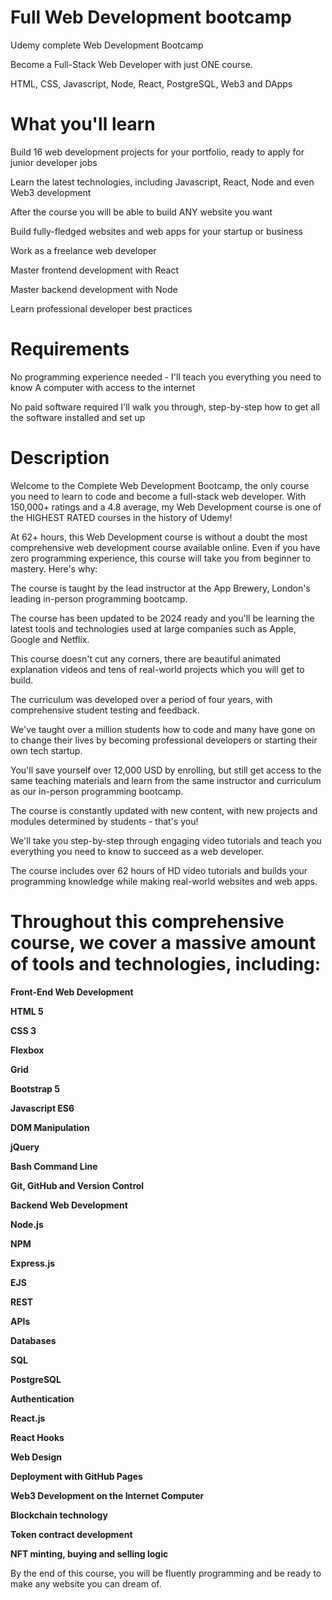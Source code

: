 # Full Web Development bootcamp
Udemy complete Web Development Bootcamp

Become a Full-Stack Web Developer with just ONE course. 


HTML, CSS, Javascript, Node, React, PostgreSQL, Web3 and DApps



# What you'll learn
Build 16 web development projects for your portfolio, ready to apply for junior developer jobs

Learn the latest technologies, including Javascript, React, Node and even Web3 development

After the course you will be able to build ANY website you want

Build fully-fledged websites and web apps for your startup or business

Work as a freelance web developer

Master frontend development with React

Master backend development with Node

Learn professional developer best practices

# Requirements
No programming experience needed - I'll teach you everything you need to know
A computer with access to the internet

No paid software required
I'll walk you through, step-by-step how to get all the software installed and set up

# Description
Welcome to the Complete Web Development Bootcamp, the only course you need to learn to code and become a full-stack web developer. With 150,000+ ratings and a 4.8 average, my Web Development course is one of the HIGHEST RATED courses in the history of Udemy! 

At 62+ hours, this Web Development course is without a doubt the most comprehensive web development course available online. Even if you have zero programming experience, this course will take you from beginner to mastery. Here's why:

The course is taught by the lead instructor at the App Brewery, London's leading in-person programming bootcamp.

The course has been updated to be 2024 ready and you'll be learning the latest tools and technologies used at large companies such as Apple, Google and Netflix.

This course doesn't cut any corners, there are beautiful animated explanation videos and tens of real-world projects which you will get to build.

The curriculum was developed over a period of four years, with comprehensive student testing and feedback.

We've taught over a million students how to code and many have gone on to change their lives by becoming professional developers or starting their own tech startup.

You'll save yourself over 12,000 USD by enrolling, but still get access to the same teaching materials and learn from the same instructor and curriculum as our in-person programming bootcamp.

The course is constantly updated with new content, with new projects and modules determined by students - that's you!



We'll take you step-by-step through engaging video tutorials and teach you everything you need to know to succeed as a web developer.

The course includes over 62 hours of HD video tutorials and builds your programming knowledge while making real-world websites and web apps.



# Throughout this comprehensive course, we cover a massive amount of tools and technologies, including:

**Front-End Web Development**

**HTML 5**

**CSS 3**

**Flexbox**

**Grid**

**Bootstrap 5**

**Javascript ES6**

**DOM Manipulation**

**jQuery**

**Bash Command Line**

**Git, GitHub and Version Control**

**Backend Web Development**

**Node.js**

**NPM**

**Express.js**

**EJS**

**REST**

**APIs**

**Databases**

**SQL**

**PostgreSQL**

**Authentication**

**React.js**

**React Hooks**

**Web Design**

**Deployment with GitHub Pages**

**Web3 Development on the Internet Computer**

**Blockchain technology**

**Token contract development**

**NFT minting, buying and selling logic**

By the end of this course, you will be fluently programming and be ready to make any website you can dream of.
